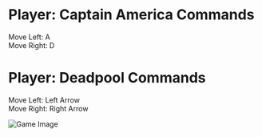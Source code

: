# Player: Captain America Commands
Move Left: A  
Move Right: D  
  
  
  
# Player: Deadpool Commands
Move Left: Left Arrow  
Move Right: Right Arrow  


![Game Image](https://i.imgur.com/GWPnE3u.png)
